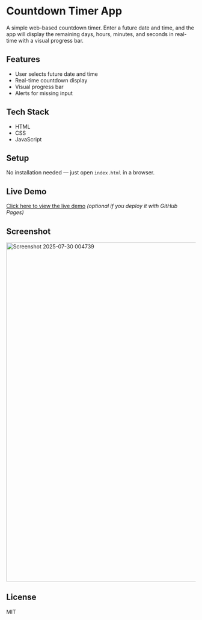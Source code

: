 # Countdown Timer App

A simple web-based countdown timer. Enter a future date and time, and the app will display the remaining days, hours, minutes, and seconds in real-time with a visual progress bar.

## Features

- User selects future date and time
- Real-time countdown display
- Visual progress bar
- Alerts for missing input

## Tech Stack

- HTML
- CSS
- JavaScript

## Setup

No installation needed — just open `index.html` in a browser.

## Live Demo

[Click here to view the live demo](#) *(optional if you deploy it with GitHub Pages)*

## Screenshot
<img width="1919" height="902" alt="Screenshot 2025-07-30 004739" src="https://github.com/user-attachments/assets/63ade807-2647-4e88-9b28-37961255fcf1" />


## License

MIT
